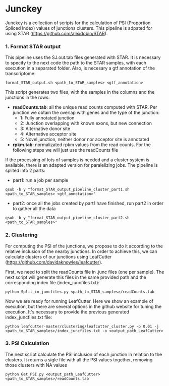 # Junckey

Junckey is a collection of scripts for the calculation of PSI (Proportion Spliced Index) values of junctions clusters. This pipeline is adpated for using STAR (https://github.com/alexdobin/STAR).

### 1. Format STAR output

This pipeline uses the SJ.out.tab files generated with STAR. It is necessary to specify to the next code the path to the STAR samples, with each execution in a separated folder. Also, is necesary a gtf annotation of the transcriptome:

```
format_STAR_output.sh <path_to_STAR_samples> <gtf_annotation>
```
This script generates two files, with the samples in the columns and the junctions in the rows:
- **readCounts.tab**: all the unique read counts computed with STAR. Per junction we obtain the overlap with genes and the type of the junction:
  - 1: Fully annotated junction
  - 2: Junction overlapping with known exons, but new connection
  - 3: Alternative donor site
  - 4: Alternative acceptor site
  - 5: Novel junction, neither donor nor acceptor site is annotated
- **rpkm.tab**: normalizated rpkm values from the read counts. For the following steps we will just use the readCounts file

If the processing of lots of samples is needed and a cluster system is available, there is an adapted version for paralelizing jobs. The pipeline is splited into 2 parts:

- part1: run a job per sample
```
qsub -b y "format_STAR_output_pipeline_cluster_part1.sh <path_to_STAR_samples> <gtf_annotation>"
```
- part2: once all the jobs created by part1 have finished, run part2 in order to gather all the data
```
qsub -b y "format_STAR_output_pipeline_cluster_part2.sh <path_to_STAR_samples>"
```

### 2. Clustering

For computing the PSI of the junctions, we propose to do it according to the relative inclusion of the nearby junctions. In order to achieve this, we can calculate clusters of our junctions using LeafCutter (https://github.com/davidaknowles/leafcutter).

First, we need to split the readCounts file in .junc files (one per sample). The next script will generate this files in the same provided path and the corresponding index file (index_juncfiles.txt):

```
python Split_in_juncfiles.py <path_to_STAR_samples>/readCounts.tab
```

Now we are ready for running LeafCutter. Here we show an example of execution, but there are several options in the github website for tuning the execution. It's necessary to provide the previous generated index_juncfiles.txt file:

```
python leafcutter-master/clustering/leafcutter_cluster.py -p 0.01 -j <path_to_STAR_samples>/index_juncfiles.txt -o <output_path_LeafCutter>
```

### 3. PSI Calculation

The next script calculate the PSI inclusion of each junction in relation to the clusters. It returns a sigle file with all the PSI values together, removing those clusters with NA values

```
python Get_PSI.py <output_path_LeafCutter> <path_to_STAR_samples>/readCounts.tab
```


